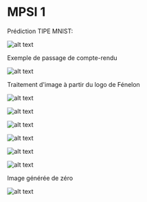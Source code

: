 # MPSI 1

<!-- My source codes for Python exercises. -->

Prédiction TIPE MNIST:

![alt text](https://raw.githubusercontent.com/Benjamin-Loison/MPSI-1/master/TIPE/Prediction%20TIPE/example.jpg)

Exemple de passage de compte-rendu 

![alt text](https://raw.githubusercontent.com/Benjamin-Loison/MPSI-1/master/Physic-chemistry/PCThumbnail.jpg)

Traitement d'image à partir du logo de Fénelon

![alt text](https://raw.githubusercontent.com/Benjamin-Loison/MPSI-1/master/IPT/IPT%20TPs/19/3/20/JPG/flou.jpg)

![alt text](https://raw.githubusercontent.com/Benjamin-Loison/MPSI-1/master/IPT/IPT%20TPs/19/3/20/JPG/flou25.jpg)

![alt text](https://raw.githubusercontent.com/Benjamin-Loison/MPSI-1/master/IPT/IPT%20TPs/19/3/20/JPG/contour.jpg)

![alt text](https://raw.githubusercontent.com/Benjamin-Loison/MPSI-1/master/IPT/IPT%20TPs/19/3/20/JPG/collage.jpg)

![alt text](https://raw.githubusercontent.com/Benjamin-Loison/MPSI-1/master/IPT/IPT%20TPs/19/3/20/JPG/superpose.jpg)

![alt text](https://raw.githubusercontent.com/Benjamin-Loison/MPSI-1/master/IPT/IPT%20TPs/19/3/20/JPG/superposeBW.jpg)

Image générée de zéro

![alt text](https://raw.githubusercontent.com/Benjamin-Loison/MPSI-1/master/IPT/IPT%20TPs/19/3/20/JPG/sattelite2.jpg)
